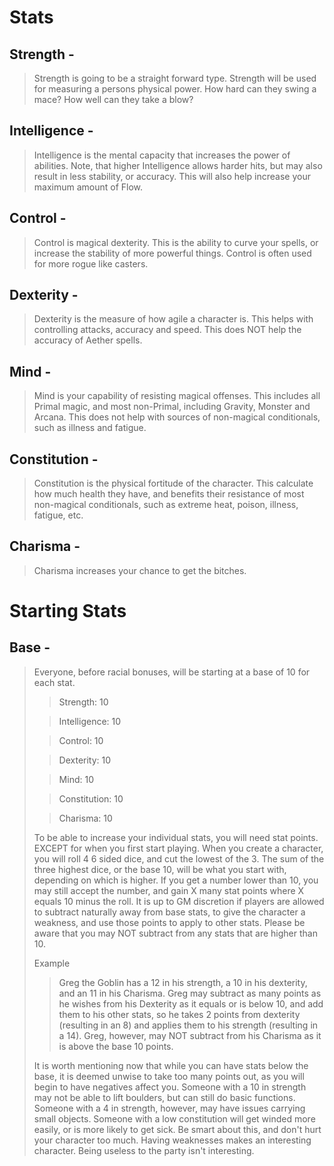 # Stats

## Strength -
> Strength is going to be a straight forward type. Strength will be used for measuring a persons physical power. How hard can they swing a mace? How well can they take a blow? 

## Intelligence - 
> Intelligence is the mental capacity that increases the power of abilities. Note, that higher Intelligence allows harder hits, but may also result in less stability, or accuracy. This will also help increase your maximum amount of Flow. 

## Control - 
> Control is magical dexterity. This is the ability to curve your spells, or increase the stability of more powerful things. Control is often used for more rogue like casters. 

## Dexterity - 
> Dexterity is the measure of how agile a character is. This helps with controlling attacks, accuracy and speed. This does NOT help the accuracy of Aether spells. 

## Mind - 
> Mind is your capability of resisting magical offenses. This includes all Primal magic, and most non-Primal, including Gravity, Monster and Arcana. This does not help with sources of non-magical conditionals, such as illness and fatigue. 

## Constitution - 
> Constitution is the physical fortitude of the character. This calculate how much health they have, and benefits their resistance of most non-magical conditionals, such as extreme heat, poison, illness, fatigue, etc. 

## Charisma - 
> Charisma increases your chance to get the bitches. 

# Starting Stats

## Base -
> Everyone, before racial bonuses, will be starting at a base of 10 for each stat. 
>> Strength: 10
>
>> Intelligence: 10
>
>> Control: 10
>
>> Dexterity: 10
>
>> Mind: 10
>
>> Constitution: 10
>
>> Charisma: 10
> 
> To be able to increase your individual stats, you will need stat points. EXCEPT for when you first start playing. When you create a character, you will roll 4 6 sided dice, and cut the lowest of the 3. The sum of the three highest dice, or the base 10, will be what you start with, depending on which is higher. If you get a number lower than 10, you may still accept the number, and gain X many stat points where X equals 10 minus the roll. It is up to GM discretion if players are allowed to subtract naturally away from base stats, to give the character a weakness, and use those points to apply to other stats. 
> Please be aware that you may NOT subtract from any stats that are higher than 10. 
>
>Example
>> Greg the Goblin has a 12 in his strength, a 10 in his dexterity, and an 11 in his Charisma. Greg may subtract as many points as he wishes from his Dexterity as it equals or is below 10, and add them to his other stats, so he takes 2 points from dexterity (resulting in an 8) and applies them to his strength (resulting in a 14). Greg, however, may NOT subtract from his Charisma as it is above the base 10 points. 
>
> It is worth mentioning now that while you can have stats below the base, it is deemed unwise to take too many points out, as you will begin to have negatives affect you. Someone with a 10 in strength may not be able to lift boulders, but can still do basic functions. Someone with a 4 in strength, however, may have issues carrying small objects. Someone with a low constitution will get winded more easily, or is more likely to get sick. Be smart about this, and don't hurt your character too much. Having weaknesses makes an interesting character. Being useless to the party isn't interesting. 
